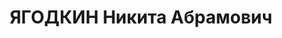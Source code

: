---
title: ЯГОДКИН Никита Абрамович
description: 'род. 1889, д. Макаровская, Слободской р-н, Кировская обл., русский,
  обр: б/о. Род занятий: слесарь мехмастерской химкомбината, прож: г. Березники, Пермская
  обл.. Арест. 05.11.1936. Приговор: 04.05.1937, обв.: терр., вред., КРА - ВМН, конфискация
  имущества. Реабилитация - Военная коллегия ВС СССР'
---
